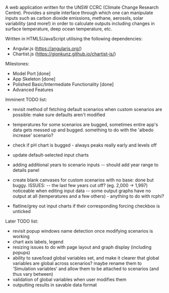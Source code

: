A web application written for the UNSW CCRC (Climate Change Research Centre). Provides a simple interface through which one can manipulate inputs such as carbon dioxide emissions, methane, aerosols, solar variability (and more!) in order to calculate outputs including changes in surface temperature, deep ocean temperature, etc.

Written in HTML5/JavaScript utilising the following dependencies:
- Angular.js (https://angularjs.org/)
- Chartist.js (https://gionkunz.github.io/chartist-js/)

Milestones:
- Model Port [done]
- App Skeleton [done]
- Polished Basic/Intermediate Functionality [done]
- Advanced Features

Imminent TODO list:
- revisit method of fetching default scenarios when custom scenarios are possible: make sure defaults aren't modified
- temperatures for some scenarios are bugged, sometimes entire app's data gets messed up and bugged. something to do with
  the 'albedo increase' scenario?
- check if pH chart is bugged - always peaks really early and levels off
- update default-selected input charts

- adding additional years to scenario inputs
  -- should add year range to details panel
- create blank canvases for custom scenarios with no base: done but buggy. ISSUES:
  -- the last few years cut off? (eg. 2,000 -> 1,997) noticeable when editing input data
  -- some output graphs have no output at all (temperatures and a few others) - anything to do with rcphi?
- flatline/grey out input charts if their corresponding forcing checkbox is unticked

Later TODO list:
- revisit popup windows name detection once modifying scenarios is working
- chart axis labels, legend
- resizing issues to do with page layout and graph display (including popups)
- ability to save/load global variables set, and make it clearer that global variables are global across scenarios? maybe rename them to 'Simulation variables' and allow them to be attached to scenarios (and thus vary between)
- validation of global variables when user modifies them
- outputting results in savable data format
